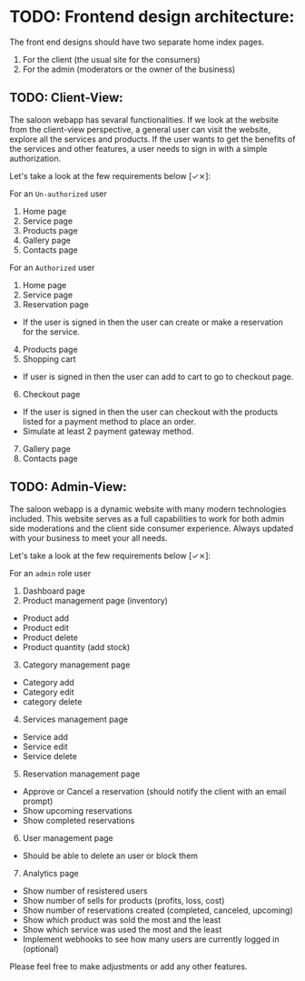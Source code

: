 # TODO: Frontend design architecture:

The front end designs should have two separate home index pages.

1. For the client (the usual site for the consumers)
2. For the admin (moderators or the owner of the business)

## TODO: Client-View:

The saloon webapp has sevaral functionalities. If we look at the website from the client-view perspective, a general user can visit the website, explore all the services and products. If the user wants to get the benefits of the services and other features, a user needs to sign in with a simple authorization.

Let's take a look at the few requirements below [✓⨯]:

For an `Un-authorized` user

1. Home page
2. Service page
3. Products page
4. Gallery page
5. Contacts page

For an `Authorized` user

1. Home page
2. Service page
3. Reservation page

- If the user is signed in then the user can create or make a reservation for the service.

4. Products page
5. Shopping cart

- If user is signed in then the user can add to cart to go to checkout page.

6. Checkout page

- If the user is signed in then the user can checkout with the products listed for a payment method to place an order.
- Simulate at least 2 payment gateway method.

7. Gallery page
8. Contacts page

## TODO: Admin-View:

The saloon webapp is a dynamic website with many modern technologies included. This website serves as a full capabilities to work for both admin side moderations and the client side consumer experience. Always updated with your business to meet your all needs.

Let's take a look at the few requirements below [✓⨯]:

For an `admin` role user

1. Dashboard page
2. Product management page (inventory)

- Product add
- Product edit
- Product delete
- Product quantity (add stock)

3. Category management page

- Category add
- Category edit
- category delete

4. Services management page

- Service add
- Service edit
- Service delete

5. Reservation management page

- Approve or Cancel a reservation (should notify the client with an email prompt)
- Show upcoming reservations
- Show completed reservations

6. User management page

- Should be able to delete an user or block them

7. Analytics page

- Show number of resistered users
- Show number of sells for products (profits, loss, cost)
- Show number of reservations created (completed, canceled, upcoming)
- Show which product was sold the most and the least
- Show which service was used the most and the least
- Implement webhooks to see how many users are currently logged in (optional)

Please feel free to make adjustments or add any other features.
